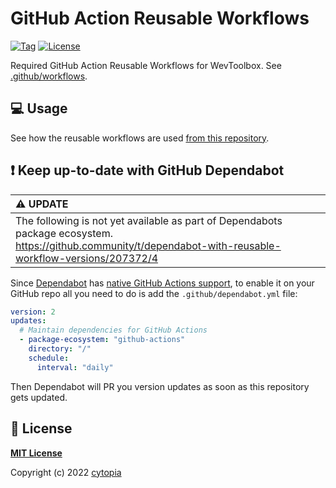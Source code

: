 # GitHub Action Reusable Workflows

[![Tag](https://img.shields.io/github/tag/wevtoolbox/github-actions.svg)](https://github.com/wevtoolbox/github-actions/releases)
[![License](https://img.shields.io/badge/license-MIT-%233DA639.svg)](https://opensource.org/licenses/MIT)

Required GitHub Action Reusable Workflows for WevToolbox. See [.github/workflows](.github/workflows).


## :computer: Usage

See how the reusable workflows are used [from this repository](https://github.com/wevtoolbox/github-actions/network/dependents).


## :exclamation: Keep up-to-date with GitHub Dependabot


| :warning: UPDATE    |
|:--------------------|
| The following is not yet available as part of Dependabots package ecosystem.<br/>https://github.community/t/dependabot-with-reusable-workflow-versions/207372/4 |


Since [Dependabot](https://docs.github.com/en/github/administering-a-repository/keeping-your-actions-up-to-date-with-github-dependabot) has [native GitHub Actions support](https://docs.github.com/en/github/administering-a-repository/configuration-options-for-dependency-updates#package-ecosystem), to enable it on your GitHub repo all you need to do is add the `.github/dependabot.yml` file:

```yml
version: 2
updates:
  # Maintain dependencies for GitHub Actions
  - package-ecosystem: "github-actions"
    directory: "/"
    schedule:
      interval: "daily"
```

Then Dependabot will PR you version updates as soon as this repository gets updated.


## :page_facing_up: License

**[MIT License](LICENSE)**

Copyright (c) 2022 [cytopia](https://github.com/cytopia)
